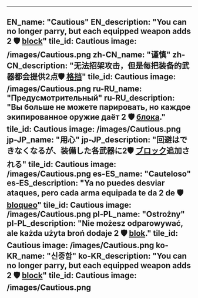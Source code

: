---

EN_name: "Cautious"
EN_description: "You can no longer parry, but each equipped weapon adds 2 🛡️️ <u>block</u>"
tile_id: Cautious
image: /images/Cautious.png
zh-CN_name: "谨慎"
zh-CN_description: "无法招架攻击，但是每把装备的武器都会提供2点🛡️️ <u>格挡</u>"
tile_id: Cautious
image: /images/Cautious.png
ru-RU_name: "Предусмотрительный"
ru-RU_description: "Вы больше не можете парировать, но каждое экипированное оружие даёт 2 🛡️️ <u>блока</u>."
tile_id: Cautious
image: /images/Cautious.png
jp-JP_name: "用心"
jp-JP_description: "回避はできなくなるが、装備した各武器に2🛡️️ <u>ブロック</u>追加される"
tile_id: Cautious
image: /images/Cautious.png
es-ES_name: "Cauteloso"
es-ES_description: "Ya no puedes desviar ataques, pero cada arma equipada te da 2 de 🛡️️ <u>bloqueo</u>"
tile_id: Cautious
image: /images/Cautious.png
pl-PL_name: "Ostrożny"
pl-PL_description: "Nie możesz odparowywać, ale każda użyta broń dodaje 2 🛡️️ <u>blok</u>."
tile_id: Cautious
image: /images/Cautious.png
ko-KR_name: "신중함"
ko-KR_description: "You can no longer parry, but each equipped weapon adds 2 🛡️️ <u>block</u>"
tile_id: Cautious
image: /images/Cautious.png
---
